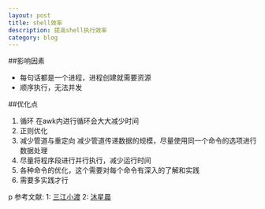 ```yaml
---
layout: post
title: shell效率
description: 提高shell执行效率
category: blog
---
```


##影响因素
* 每句话都是一个进程，进程创建就需要资源
* 顺序执行，无法并发

##优化点
1. 循环
在awk内进行循环会大大减少时间
2. 正则优化
3. 减少管道与重定向
减少管道传递数据的规模，尽量使用同一个命令的选项进行数据处理
4. 尽量将程序段进行并行执行，减少运行时间
5. 各种命令的优化，这个需要对每个命令有深入的了解和实践
6. 需要多实践才行


p
参考文献:
1: [三江小渡](http://blog.pureisle.net/archives/1415.html)
2: [沐星晨](http://blog.csdn.net/sosodream/article/details/6276758)

